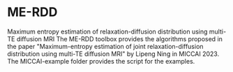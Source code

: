 # ME-RDD
Maximum entropy estimation of relaxation-diffusion distribution using multi-TE diffusion MRI
The ME-RDD toolbox provides the algorithms proposed in the paper "Maximum-entropy estimation of joint relaxation-diffusion distribution using multi-TE diffusion MRI" by Lipeng Ning in MICCAI 2023.
The MICCAI-example folder provides the script for the examples.
